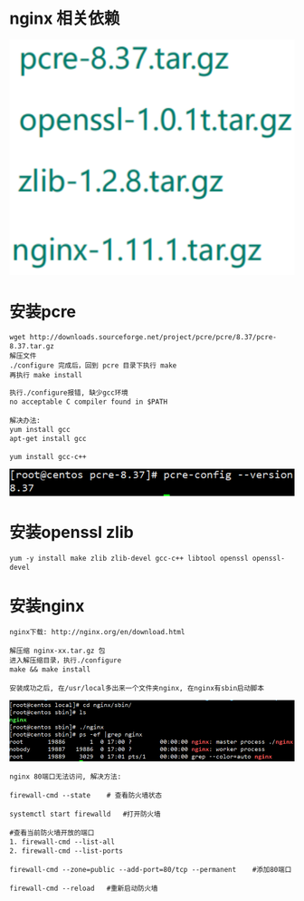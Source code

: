 # nginx 相关依赖

![image-20211023163839656](images/image-20211023163839656.png)



# 安装pcre

```shell
wget http://downloads.sourceforge.net/project/pcre/pcre/8.37/pcre-8.37.tar.gz
解压文件
./configure 完成后，回到 pcre 目录下执行 make
再执行 make install
```

```shell
执行./configure报错, 缺少gcc环境
no acceptable C compiler found in $PATH

解决办法:
yum install gcc
apt-get install gcc

yum install gcc-c++
```

![image-20211023164937311](images/image-20211023164937311.png)



# 安装openssl zlib

```shell
yum -y install make zlib zlib-devel gcc-c++ libtool openssl openssl-devel
```



# 安装nginx

```shell
nginx下载: http://nginx.org/en/download.html

解压缩 nginx-xx.tar.gz 包
进入解压缩目录，执行./configure
make && make install

安装成功之后, 在/usr/local多出来一个文件夹nginx, 在nginx有sbin启动脚本
```

![image-20211023170117170](images/image-20211023170117170.png)

```shell
nginx 80端口无法访问, 解决方法:

firewall-cmd --state	# 查看防火墙状态

systemctl start firewalld	#打开防火墙

#查看当前防火墙开放的端口
1. firewall-cmd --list-all
2. firewall-cmd --list-ports	

firewall-cmd --zone=public --add-port=80/tcp --permanent	#添加80端口

firewall-cmd --reload	#重新启动防火墙
```

